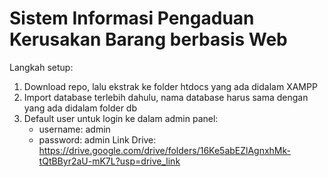 # Sistem Informasi Pengaduan Kerusakan Barang berbasis Web

Langkah setup:
1. Download repo, lalu ekstrak ke folder htdocs yang ada didalam XAMPP
2. Import database terlebih dahulu, nama database harus sama dengan yang ada didalam folder db
3. Default user untuk login ke dalam admin panel:
    - username: admin
    - password: admin
Link Drive: https://drive.google.com/drive/folders/16Ke5abEZlAgnxhMk-tQtBByr2aU-mK7L?usp=drive_link
